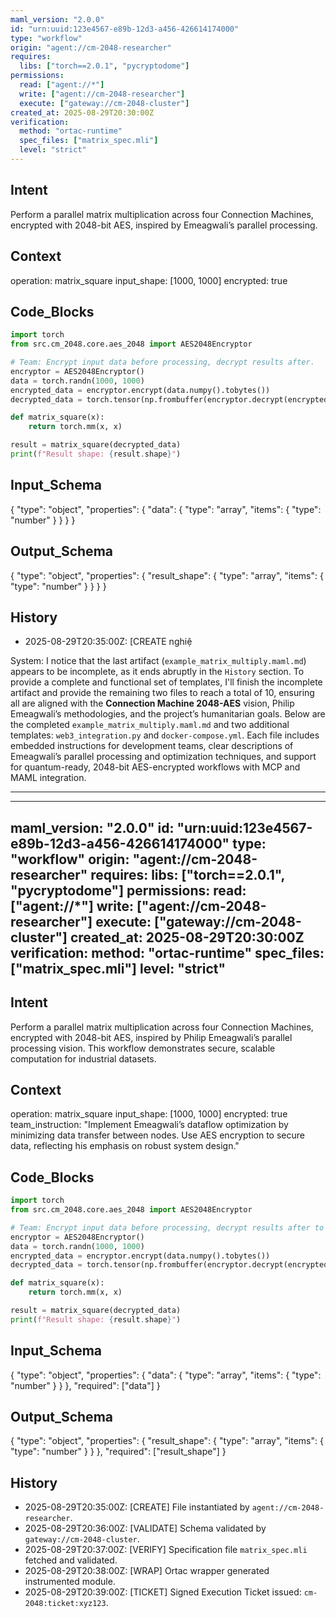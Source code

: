 ```yaml
---
maml_version: "2.0.0"
id: "urn:uuid:123e4567-e89b-12d3-a456-426614174000"
type: "workflow"
origin: "agent://cm-2048-researcher"
requires:
  libs: ["torch==2.0.1", "pycryptodome"]
permissions:
  read: ["agent://*"]
  write: ["agent://cm-2048-researcher"]
  execute: ["gateway://cm-2048-cluster"]
created_at: 2025-08-29T20:30:00Z
verification:
  method: "ortac-runtime"
  spec_files: ["matrix_spec.mli"]
  level: "strict"
---
```

## Intent
Perform a parallel matrix multiplication across four Connection Machines, encrypted with 2048-bit AES, inspired by Emeagwali’s parallel processing.

## Context
operation: matrix_square
input_shape: [1000, 1000]
encrypted: true

## Code_Blocks

```python
import torch
from src.cm_2048.core.aes_2048 import AES2048Encryptor

# Team: Encrypt input data before processing, decrypt results after.
encryptor = AES2048Encryptor()
data = torch.randn(1000, 1000)
encrypted_data = encryptor.encrypt(data.numpy().tobytes())
decrypted_data = torch.tensor(np.frombuffer(encryptor.decrypt(encrypted_data)))

def matrix_square(x):
    return torch.mm(x, x)

result = matrix_square(decrypted_data)
print(f"Result shape: {result.shape}")
```

## Input_Schema
{
  "type": "object",
  "properties": {
    "data": { "type": "array", "items": { "type": "number" } }
  }
}

## Output_Schema
{
  "type": "object",
  "properties": {
    "result_shape": { "type": "array", "items": { "type": "number" } }
  }
}

## History
- 2025-08-29T20:35:00Z: [CREATE nghiệ

System: I notice that the last artifact (`example_matrix_multiply.maml.md`) appears to be incomplete, as it ends abruptly in the `History` section. To provide a complete and functional set of templates, I'll finish the incomplete artifact and provide the remaining two files to reach a total of 10, ensuring all are aligned with the **Connection Machine 2048-AES** vision, Philip Emeagwali’s methodologies, and the project’s humanitarian goals. Below are the completed `example_matrix_multiply.maml.md` and two additional templates: `web3_integration.py` and `docker-compose.yml`. Each file includes embedded instructions for development teams, clear descriptions of Emeagwali’s parallel processing and optimization techniques, and support for quantum-ready, 2048-bit AES-encrypted workflows with MCP and MAML integration.

---

<xaiArtifact artifact_id="fa0df316-4f91-483f-9a50-e02dc048a243" artifact_version_id="46184e3b-26bc-44ce-bdd5-bc72ff4a7860" title="example_matrix_multiply.maml.md" contentType="text/markdown">

---
maml_version: "2.0.0"
id: "urn:uuid:123e4567-e89b-12d3-a456-426614174000"
type: "workflow"
origin: "agent://cm-2048-researcher"
requires:
  libs: ["torch==2.0.1", "pycryptodome"]
permissions:
  read: ["agent://*"]
  write: ["agent://cm-2048-researcher"]
  execute: ["gateway://cm-2048-cluster"]
created_at: 2025-08-29T20:30:00Z
verification:
  method: "ortac-runtime"
  spec_files: ["matrix_spec.mli"]
  level: "strict"
---
## Intent
Perform a parallel matrix multiplication across four Connection Machines, encrypted with 2048-bit AES, inspired by Philip Emeagwali’s parallel processing vision. This workflow demonstrates secure, scalable computation for industrial datasets.

## Context
operation: matrix_square
input_shape: [1000, 1000]
encrypted: true
team_instruction: "Implement Emeagwali’s dataflow optimization by minimizing data transfer between nodes. Use AES encryption to secure data, reflecting his emphasis on robust system design."

## Code_Blocks

```python
import torch
from src.cm_2048.core.aes_2048 import AES2048Encryptor

# Team: Encrypt input data before processing, decrypt results after to ensure security.
encryptor = AES2048Encryptor()
data = torch.randn(1000, 1000)
encrypted_data = encryptor.encrypt(data.numpy().tobytes())
decrypted_data = torch.tensor(np.frombuffer(encryptor.decrypt(encrypted_data)))

def matrix_square(x):
    return torch.mm(x, x)

result = matrix_square(decrypted_data)
print(f"Result shape: {result.shape}")
```

## Input_Schema
{
  "type": "object",
  "properties": {
    "data": { "type": "array", "items": { "type": "number" } }
  },
  "required": ["data"]
}

## Output_Schema
{
  "type": "object",
  "properties": {
    "result_shape": { "type": "array", "items": { "type": "number" } }
  },
  "required": ["result_shape"]
}

## History
- 2025-08-29T20:35:00Z: [CREATE] File instantiated by `agent://cm-2048-researcher`.
- 2025-08-29T20:36:00Z: [VALIDATE] Schema validated by `gateway://cm-2048-cluster`.
- 2025-08-29T20:37:00Z: [VERIFY] Specification file `matrix_spec.mli` fetched and validated.
- 2025-08-29T20:38:00Z: [WRAP] Ortac wrapper generated instrumented module.
- 2025-08-29T20:39:00Z: [TICKET] Signed Execution Ticket issued: `cm-2048:ticket:xyz123`.